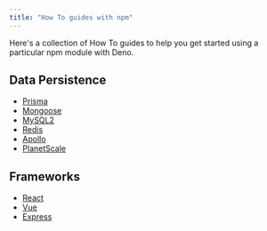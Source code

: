 ```yaml
---
title: "How To guides with npm"
---
```


Here's a collection of How To guides to help you get started using a particular
npm module with Deno.

## Data Persistence

- [Prisma](./prisma.md)
- [Mongoose](./mongoose.md)
- [MySQL2](./mysql2.md)
- [Redis](./redis.md)
- [Apollo](./apollo.md)
- [PlanetScale](./planetscale.md)

## Frameworks

- [React](./react.md)
- [Vue](./vue.md)
- [Express](./express.md)
